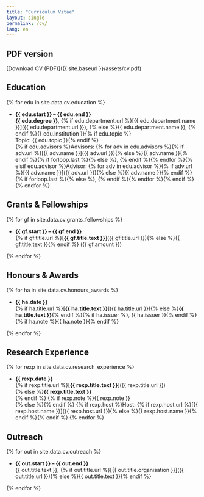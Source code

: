 ```yaml
---
title: "Curriculum Vitae"
layout: single
permalink: /cv/
lang: en
---
```


## PDF version
[Download CV (PDF)]({{ site.baseurl }}/assets/cv.pdf)

## Education

{% for edu in site.data.cv.education %}
-  **{{ edu.start }} – {{ edu.end }}** <br>
  **{{ edu.degree }}**, {% if edu.department.url %}[{{ edu.department.name }}]({{ edu.department.url }}), {% else %}{{ edu.department.name }}, {% endif %}{{ edu.institution }}{% if edu.topic %}  
  Topic: {{ edu.topic }}{% endif %} <br>
  {% if edu.advisors %}Advisors: {% for adv in edu.advisors %}{% if adv.url %}[{{ adv.name }}]({{ adv.url }}){% else %}{{ adv.name }}{% endif %}{% if forloop.last %}{% else %}, {% endif %}{% endfor %}{% elsif edu.advisor %}Advisor: {% for adv in edu.advisor %}{% if adv.url %}[{{ adv.name }}]({{ adv.url }}){% else %}{{ adv.name }}{% endif %}{% if forloop.last %}{% else %}, {% endif %}{% endfor %}{% endif %}
{% endfor %}

## Grants & Fellowships

{% for gf in site.data.cv.grants_fellowships %}
- **{{ gf.start }} – {{ gf.end }}**  <br>
  {% if gf.title.url %}[**{{ gf.title.text }}**]({{ gf.title.url }}){% else %}{{ gf.title.text }}{% endif %} ({{ gf.amount }})

{% endfor %}

## Honours & Awards

{% for ha in site.data.cv.honours_awards %}
- **{{ ha.date }}**  <br>
  {% if ha.title.url %}[**{{ ha.title.text }}**]({{ ha.title.url }}){% else %}**{{ ha.title.text }}**{% endif %}{% if ha.issuer %}, {{ ha.issuer }}{% endif %}<br>
  {% if ha.note %}{{ ha.note }}{% endif %}

{% endfor %}

## Research Experience

{% for rexp in site.data.cv.research_experience %}
- **{{ rexp.date }}**<br>
  {% if rexp.title.url %}[**{{ rexp.title.text }}**]({{ rexp.title.url }})<br>{% else %}**{{ rexp.title.text }}**<br>{% endif %}
  {% if rexp.note %}{{ rexp.note }}<br>{% else %}{% endif %}
  {% if rexp.host %}Host: {% if rexp.host.url %}[{{ rexp.host.name }}]({{ rexp.host.url }}){% else %}{{ rexp.host.name }}{% endif %}{% endif %}
{% endfor %}

## Outreach

{% for out in site.data.cv.outreach %}
- **{{ out.start }} – {{ out.end }}**<br>
  {{ out.title.text }}, {% if out.title.url %}[{{ out.title.organisation }}]({{ out.title.url }}){% else %}{{ out.title.text }}{% endif %}

{% endfor %}